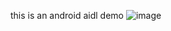this is an android aidl demo
![image](https://github.com/jacky1234/Jack_Aidl_demo/image-folder/demo.gif)
